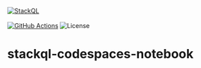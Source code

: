 [![StackQL](https://stackql.io/img/stackql-logo-bold.png)](https://stackql.io/)  
<br />
[![GitHub Actions](https://github.com/stackql/stackql-codespaces-notebook/actions/workflows/main.yml/badge.svg?branch=main)](https://github.com/stackql/stackql-codespaces-notebook/actions/workflows/main.yml)
![License](https://img.shields.io/github/license/stackql/stackql)

# stackql-codespaces-notebook

